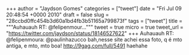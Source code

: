 
+++
author = "Jaydson Gomes"
categories = ["tweet"]
date = "Fri Jul 09 20:48:54 +0000 2010"
draft = false
slug = "28ccbd0ffc454b3d60a1bd4fb3b51165a799873f"
tags = ["tweet"]
title = """Auhauauh RT: @felipenmour..."""
tweet = true
micro = true
tweet_url = "https://twitter.com/jaydson/status/18146527622"
+++
Auhauauh RT: @felipenmoura: @paulinhazucco bah,nesse site achei essa foto, q é mto antiga, e mto, mto boa! http://9gag.com/full/5491 haehahe
